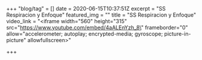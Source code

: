 +++
"blog/tag" = []
date = 2020-06-15T10:37:51Z
excerpt = "SS Respiracion y Enfoque"
featured_img = ""
title = "SS Respiracion y Enfoque"
video_link = "<iframe width=\"560\" height=\"315\" src=\"https://www.youtube.com/embed/4aALEnYzh_8\" frameborder=\"0\" allow=\"accelerometer; autoplay; encrypted-media; gyroscope; picture-in-picture\" allowfullscreen></iframe>"

+++
